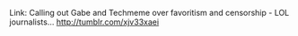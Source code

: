 Link: Calling out Gabe and Techmeme over favoritism and censorship - LOL journalists… http://tumblr.com/xjv33xaei